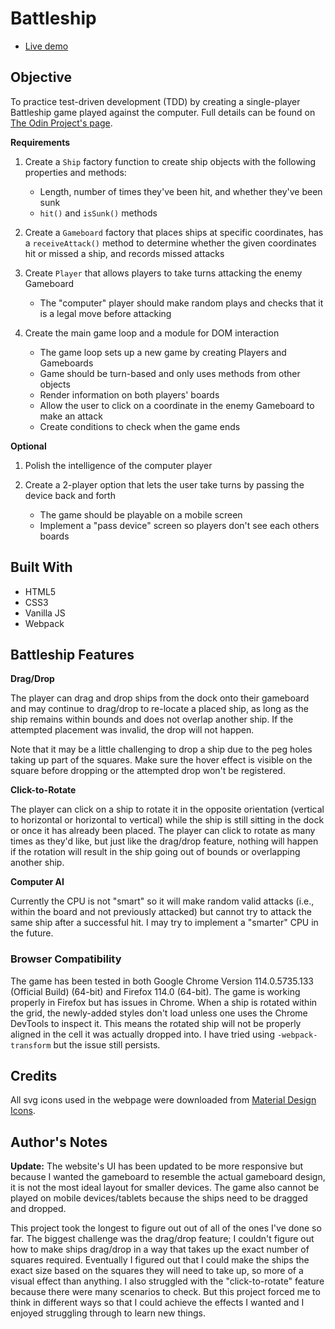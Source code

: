 # Battleship

- [Live demo](https://ajwjung.github.io/battleship/)

## Objective

To practice test-driven development (TDD) by creating a single-player Battleship game played against the computer. Full details can be found on [The Odin Project's page](https://www.theodinproject.com/lessons/node-path-javascript-battleship).

**Requirements**

1. Create a `Ship` factory function to create ship objects with the following properties and methods:

   - Length, number of times they've been hit, and whether they've been sunk
   - `hit()` and `isSunk()` methods

2. Create a `Gameboard` factory that places ships at specific coordinates, has a `receiveAttack()` method to determine whether the given coordinates hit or missed a ship, and records missed attacks

3. Create `Player` that allows players to take turns attacking the enemy Gameboard

   - The "computer" player should make random plays and checks that it is a legal move before attacking

4. Create the main game loop and a module for DOM interaction
   - The game loop sets up a new game by creating Players and Gameboards
   - Game should be turn-based and only uses methods from other objects
   - Render information on both players' boards
   - Allow the user to click on a coordinate in the enemy Gameboard to make an attack
   - Create conditions to check when the game ends

**Optional**

1. Polish the intelligence of the computer player

2. Create a 2-player option that lets the user take turns by passing the device back and forth
   - The game should be playable on a mobile screen
   - Implement a "pass device" screen so players don't see each others boards

## Built With

- HTML5
- CSS3
- Vanilla JS
- Webpack

## Battleship Features

**Drag/Drop**

The player can drag and drop ships from the dock onto their gameboard and may continue to drag/drop to re-locate a placed ship, as long as the ship remains within bounds and does not overlap another ship. If the attempted placement was invalid, the drop will not happen.

Note that it may be a little challenging to drop a ship due to the peg holes taking up part of the squares. Make sure the hover effect is visible on the square before dropping or the attempted drop won't be registered.

**Click-to-Rotate**

The player can click on a ship to rotate it in the opposite orientation (vertical to horizontal or horizontal to vertical) while the ship is still sitting in the dock or once it has already been placed. The player can click to rotate as many times as they'd like, but just like the drag/drop feature, nothing will happen if the rotation will result in the ship going out of bounds or overlapping another ship.

**Computer AI**

Currently the CPU is not "smart" so it will make random valid attacks (i.e., within the board and not previously attacked) but cannot try to attack the same ship after a successful hit. I may try to implement a "smarter" CPU in the future.

### Browser Compatibility

The game has been tested in both Google Chrome Version 114.0.5735.133 (Official Build) (64-bit) and Firefox 114.0 (64-bit). The game is working properly in Firefox but has issues in Chrome. When a ship is rotated within the grid, the newly-added styles don't load unless one uses the Chrome DevTools to inspect it. This means the rotated ship will not be properly aligned in the cell it was actually dropped into. I have tried using `-webpack-transform` but the issue still persists.

## Credits

All svg icons used in the webpage were downloaded from [Material Design Icons](https://pictogrammers.com/library/mdi/).

## Author's Notes

**Update:** The website's UI has been updated to be more responsive but because I wanted the gameboard to resemble the actual gameboard design, it is not the most ideal layout for smaller devices. The game also cannot be played on mobile devices/tablets because the ships need to be dragged and dropped.

This project took the longest to figure out out of all of the ones I've done so far. The biggest challenge was the drag/drop feature; I couldn't figure out how to make ships drag/drop in a way that takes up the exact number of squares required. Eventually I figured out that I could make the ships the exact size based on the squares they will need to take up, so more of a visual effect than anything. I also struggled with the "click-to-rotate" feature because there were many scenarios to check. But this project forced me to think in different ways so that I could achieve the effects I wanted and I enjoyed struggling through to learn new things.
